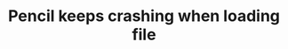 ---
title: 'Pencil keeps crashing when loading file'
redirect_to:
  - 'https://discuss.pencil2d.org/t/pencil-keeps-crashing-when-loading-file/916'
---